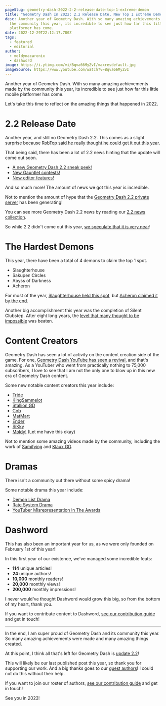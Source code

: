 ```yaml
---
pageSlug: geometry-dash-2022-2-2-release-date-top-1-extreme-demon
title: "Geometry Dash In 2022: 2.2 Release Date, New Top 1 Extreme Demons, & More"
desc: Another year of Geometry Dash. With so many amazing achievements made by
  the community this year, its incredible to see just how far this little mobile
  platformer has come.
date: 2022-12-29T22:12:17.780Z
tags:
  - featured
  - editorial
author:
  - moldymacaronix
  - dashword
image: https://i.ytimg.com/vi/Bqva66MyZvI/maxresdefault.jpg
imageSource: https://www.youtube.com/watch?v=Bqva66MyZvI
---
```


Another year of Geometry Dash. With so many amazing achievements made by the community this year, its incredible to see just how far this little mobile platformer has come.

Let's take this time to reflect on the amazing things that happened in 2022.

# 2.2 Release Date

Another year, and still no Geometry Dash 2.2. This comes as a slight surprise because [RobTop said he really thought he could get it out this year](/posts/2-2-release-date-confirmed/).

That being said, there has been a lot of 2.2 news hinting that the update will come out soon.

- [A new Geometry Dash 2.2 sneak peek!](/posts/geometry-dash-new-sneak-peek-analysis/)
- [New Gauntlet contests!](/posts/geometry-dash-2-2-world-galaxy-universe-gauntlets/)
- [New editor features!](/posts/robtop-previewed-geometry-dash-2-2-keyframe-system/)

And so much more! The amount of news we got this year is incredible.

Not to mention the amount of hype that the [Geometry Dash 2.2 private server](/posts/geometry-dash-2-2-private-server-download-install/) has been generating!

You can see more Geometry Dash 2.2 news by reading our [2.2 news collection](/categories/2.2/).

So while 2.2 didn't come out this year, [we speculate that it is very near](/posts/geometry-dash-2-2-release-date/)!

# The Hardest Demons

This year, there have been a total of 4 demons to claim the top 1 spot.

- Slaughterhouse
- Sakupen Circles
- Abyss of Darkness
- Acheron

For most of the year, [Slaughterhouse held this spot](/posts/geometry-dash-slaughterhouse-top-1/), but [Acheron claimed it by the end](/posts/breaking-acheron-takes-1-spot-on-geometry-dash-demonlist/).

Another big accomplishment this year was the completion of Silent Clubstep. After eight long years, the [level that many thought to be impossible](/posts/geometry-dash-levels-what-is-the-most-impossible-level-2022/) was beaten.

# Content Creators

Geometry Dash has seen a lot of activity on the content creation side of the game. For one, [Geometry Dash YouTube has seen a revival](/posts/growth-is-not-an-excuse-for-bad-videos/), and that's amazing. As a YouTuber who went from practically nothing to 75,000 subscribers, I love to see that I am not the only one to blow up in this new era of Geometry Dash content.

Some new notable content creators this year include:

- [Tride](https://www.youtube.com/@TrideGD)
- [KingSammelot](https://www.youtube.com/@KingSammelot)
- [Stallion GD](https://www.youtube.com/@StallionGD)
- [Cob](https://www.youtube.com/@Cobgd)
- [MatMart](https://www.youtube.com/@MatMart)
- [Ender](https://www.youtube.com/@EREnder)
- [SiKky](https://www.youtube.com/@SiKky)
- [Moldy!](https://www.youtube.com/@MoldyGD) (Let me have this okay)

Not to mention some amazing videos made by the community, including the work of [Samifying](https://www.youtube.com/@Samifying) and [Klaux GD](https://www.youtube.com/@Klaux).

# Dramas

There isn't a community out there without some spicy drama!

Some notable drama this year include:

- [Demon List Drama](/posts/geometry-dash-the-problem-with-the-demonlist/)
- [Rate System Drama](/posts/popular-geometry-dash-player-stormfly-is-accused-of-harassing-new-creators/)
- [YouTuber Misrepresentation In The Awards](/posts/how-to-fix-youtuber-inclusivity-in-the-geometry-dash-awards/)

# Dashword

This has also been an important year for us, as we were only founded on February 1st of this year!

In this first year of our existence, we've managed some incredible feats:

- **114** unique articles!
- **24** unique authors!
- **10,000** monthly readers!
- **20,000** monthly views!
- **200,000** monthly impressions!

I never would've thought Dashword would grow this big, so from the bottom of my heart, thank you.

If you want to contribute content to Dashword, [see our contribution guide](/contribute/) and get in touch!

---

In the end, I am super proud of Geometry Dash and its community this year. So many amazing achievements were made and many amazing things created.

At this point, I think all that's left for Geometry Dash is [update 2.2](/posts/2-2-revolutionary/)!

This will likely be our last published post this year, so thank you for supporting our work. And a big thanks goes to our [guest authors](/authors/)! I could not do this without their help.

If you want to join our roster of authors, [see our contribution guide](/contribute/) and get in touch!

See you in 2023!
